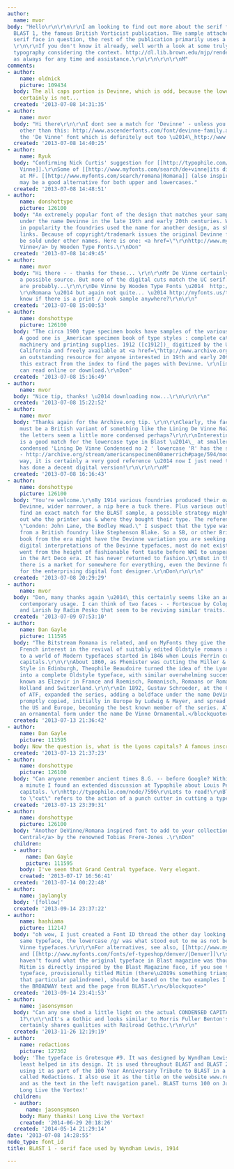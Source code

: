 ```yaml
---
author:
  name: mvor
body: "Hello\r\n\r\n\r\nI am looking to find out more about the serif font used in
  BLAST 1, the famous British Vorticist publication. THe sample attached is of the
  serif face in question, the rest of the publication primarily uses a heavy Grot.
  \r\n\r\nIf you don't know it already, well worth a look at some truly avant-garde
  typography considering the context. http://dl.lib.brown.edu/mjp/render.php?view=mjp_object&id=1143209523824844\r\n\r\n[img:sites/default/files/old-images/BLAST_1143210659593763_6473.gif]\r\n\r\n\r\nthanks
  as always for any time and assistance.\r\n\r\n\r\n\r\nM"
comments:
- author:
    name: oldnick
    picture: 109434
  body: The all caps portion is Devinne, which is odd, because the lowercase most
    certainly is not...
  created: '2013-07-08 14:31:35'
- author:
    name: mvor
  body: "Hi there\r\n\r\nI dont see a match for 'Devinne' - unless you mean something
    other than this: http://www.ascenderfonts.com/font/devinne-family.aspx\r\n\r\nor
    the 'De Vinne' font which is definitely out too \u2014\_http://www.myfonts.com/fonts/bitstream/de-vinne/\r\n\r\nconfusing..."
  created: '2013-07-08 14:40:25'
- author:
    name: Ryuk
  body: "Confirming Nick Curtis' suggestion for [[http://typophile.com/node/99936|De
    Vinne]].\r\nSome of [[http://www.myfonts.com/search/de+vinne|its digitizations]]
    at MF. [[http://www.myfonts.com/search/romana|Romana]] (also inspired by DeVinne)
    may be a good alternative for both upper and lowercases."
  created: '2013-07-08 14:48:51'
- author:
    name: donshottype
    picture: 126100
  body: "An extremely popular font of the design that matches your sample was sold
    under the name Devinne in the late 19th and early 20th centuries. When it declined
    in popularity the foundries used the name for another design, as shown in your
    links. Because of copyright/trademark issues the original Devinne font has to
    be sold under other names. Here is one: <a href=\"\r\nhttp://www.myfonts.com/fonts/woodentypefonts/de-vinne/\">De
    Vinne</a> by Wooden Type Fonts.\r\nDon"
  created: '2013-07-08 14:49:45'
- author:
    name: mvor
  body: "Hi there - - thanks for these... \r\n\r\nMr De Vinne certainly seems like
    a possible source. But none of the digital cuts match the UC serif. Closest ones
    are probably...\r\n\r\nDe Vinne by Wooden Type Fonts \u2014  http://myfonts.us/td-ySGEaq\r\nand
    \r\nRomana \u2014 but again not quite... \u2014 http://myfonts.us/td-SBcZCB\r\n\r\nAnyone
    know if there is a print / book sample anywhere?\r\n\r\n"
  created: '2013-07-08 15:00:53'
- author:
    name: donshottype
    picture: 126100
  body: "The circa 1900 type specimen books have samples of the various forms of Devinne.
    A good one is _American specimen book of type styles : complete catalogue of printing
    machinery and printing supplies. 1912 ([c1912])_ digitized by the University of
    California and freely available at <a href=\"http://www.archive.org/details/americanspecimen00amerrich\">archive.org</a>,
    an outstanding resource for anyone interested in 19th and early 20th century typefaces.\r\nUse
    this extract from the index to find the pages with Devinne. \r\n[img:sites/default/files/old-images/Devinne@ATF1912@UCAL_0028p20index_6294.jpg]\r\nYou
    can read online or download.\r\nDon"
  created: '2013-07-08 15:16:49'
- author:
    name: mvor
  body: "Nice tip, thanks! \u2014 downloading now...\r\n\r\n\r\n"
  created: '2013-07-08 15:22:52'
- author:
    name: mvor
  body: "Thanks again for the Archive.org tip. \r\n\r\nClearly, the face used in BLAST
    must be a British variant of something like the Lining De Vinne No2:\r\nhttp://archive.org/stream/americanspecimen00amerrich#page/590/mode/2up\r\n\r\nbut
    the letters seem a little more condensed perhaps?\r\n\r\nInterestingly, the condensed
    is a good match for the lowercase type in Blast \u2014\_ at smaller sizes the
    condensed 'Lining De Vinne Condensed no 2 ' lowercase 'R' has the spiky drop leg
    - http://archive.org/stream/americanspecimen00amerrich#page/594/mode/2up\r\n\r\n\r\nEither
    way, it is certainly a very good reference \u2014 now I just need to see if someone
    has done a decent digital version!\r\n\r\n\r\nM"
  created: '2013-07-08 16:16:43'
- author:
    name: donshottype
    picture: 126100
  body: "You're welcome.\r\nBy 1914 various foundries produced their own flavors of
    Devinne, wider narrower, a nip here a tuck there. Plus various outline versions.\r\nTo
    find an exact match for the BLAST sample, a possible strategy might be to find
    out who the printer was & where they bought their type. The reference page mentions
    \"London: John Lane, the Bodley Head.\" I suspect that the type was probably purchased
    from a British foundry like Stephenson Blake. So a SB, or other British, specimen
    book from the era might have the Devinne variation you are seeking.\r\nAs for
    digital interpretations of the Devinne typefaces, most do not exist.\r\nDevinne
    went from the height of fashionable font taste before WWI to unspeakably quaint
    in the Art Deco era. It has never returned to fashion.\r\nBut in the 21st century
    there is a market for somewhere for everything, even the Devinne fonts. An opportunity
    for the enterprising digital font designer.\r\nDon\r\n\r\n"
  created: '2013-07-08 20:29:29'
- author:
    name: mvor
  body: "Don, many thanks again \u2014\_this certainly seems like an area that deserves
    contemporary usage. I can think of two faces - - Fortescue by Colophon (http://www.colophon-foundry.org/fonts/fortescue/semibold)
    and Larish by Radim Pesko that seem to be reviving similar traits... (http://www.radimpesko.com/fonts/larish-alte)\r\n\r\nM"
  created: '2013-07-09 07:53:10'
- author:
    name: Dan Gayle
    picture: 111595
  body: "The Bitstream Romana is related, and on MyFonts they give the following description:\r\n\r\n<blockquote>The
    French interest in the revival of suitably edited Oldstyle romans as an alternative
    to a world of Modern typefaces started in 1846 when Louis Perrin cut the Lyons
    capitals.\r\n\r\nAbout 1860, as Phemister was cutting the Miller & Richard Old
    Style in Edinburgh, Theophile Beaudoire turned the idea of the Lyons capitals
    into a complete Oldstyle typeface, with similar overwhelming success; it was generally
    known as Elzevir in France and Roemisch, Romanisch, Romaans or Romana in Germany,
    Holland and Switzerland.\r\n\r\nIn 1892, Gustav Schroeder, at the Central Division
    of ATF, expanded the series, adding a boldface under the name DeVinne. It was
    promptly copied, initially in Europe by Ludwig & Mayer, and spread rapidly throughout
    the US and Europe, becoming the best known member of the series. ATF made popular
    an ornamental form under the name De Vinne Ornamental.</blockquote>\r\n"
  created: '2013-07-13 21:36:42'
- author:
    name: Dan Gayle
    picture: 111595
  body: Now the question is, what is the Lyons capitals? A famous inscription somewhere?
  created: '2013-07-13 21:37:23'
- author:
    name: donshottype
    picture: 126100
  body: "Can anyone remember ancient times B.G. -- before Google? Within less than
    a minute I found an extended discussion at Typophile about Louis Perrin's Lyons
    capitals. \r\nhttp://typophile.com/node/7596\r\nLots to read!\r\nBTW the reference
    to \"cut\" refers to the action of a punch cutter in cutting a typeface. \r\nDon"
  created: '2013-07-13 23:39:31'
- author:
    name: donshottype
    picture: 126100
  body: "Another DeVinne/Romana inspired font to add to your collection: <a href=\"http://www.fontbureau.com/magazine/fonts/GrandCentral/styles/\r\n\">Grand
    Central</a> by the renowned Tobias Frere-Jones .\r\nDon"
  children:
  - author:
      name: Dan Gayle
      picture: 111595
    body: I've seen that Grand Central typeface. Very elegant.
    created: '2013-07-17 16:56:41'
  created: '2013-07-14 00:22:48'
- author:
    name: jaylangly
  body: '[follow]'
  created: '2013-09-14 23:37:22'
- author:
    name: hashiama
    picture: 112147
  body: "oh wow, I just created a Font ID thread the other day looking for the exact
    same typeface, the lowercase /g/ was what stood out to me as not being like De
    Vinne typefaces.\r\n\r\nFor alternatives, see also, [[http://www.myfonts.com/fonts/bitstream/romana/|Romana]]
    and [[http://www.myfonts.com/fonts/ef-typeshop/denver/|Denver]]\r\n\r\nI still
    haven't found what the original typeface in Blast magazine was though. Radim Pesko's
    Mitim is directly inspired by the Blast Magazine face, if you see the text [[http://www.radimpesko.com/fonts/mitim|here]]\r\n\r\n<blockquote>\r\n*\u2019The
    typeface, provisionally titled Mitim (there\u2019s something trianglular about
    that particular palindrome), should be based on the two examples I gave you \u2013
    the BROADWAY text and the page from BLAST.\r\n</blockquote>"
  created: '2013-09-14 23:41:53'
- author:
    name: jasonsymson
  body: "Can any one shed a little light on the actual CONDENSED CAPITALS for BLAST
    1?\r\n\r\nIt's a Gothic and looks similar to Morris Fuller Benton's cuts, and
    certainly shares qualities with Railroad Gothic.\r\n\r\n"
  created: '2013-11-26 12:19:19'
- author:
    name: redactions
    picture: 127362
  body: 'The typeface is Grotesque #9. It was designed by Wyndham Lewis, or he at
    least helped in its design. It is used throughout BLAST and BLAST 2. I am currently
    using it as part of the 100 Year Anniversary Tribute to BLAST in a journal I run,
    called Redactions. I also use it as the title on the website www.redactions.com,
    and as the text in the left navigation panel. BLAST turns 100 on July 2, 2014.
    Long Live the Vortex!'
  children:
  - author:
      name: jasonsymson
    body: Many thanks! Long Live the Vortex!
    created: '2014-06-29 20:18:26'
  created: '2014-05-14 21:29:14'
date: '2013-07-08 14:28:55'
node_type: font_id
title: BLAST 1 - serif face used by Wyndham Lewis, 1914

---
```

